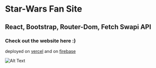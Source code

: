 # Star-Wars Fan Site

## React, Bootstrap, Router-Dom, Fetch Swapi API

### Check out the website here :)

deployed on [vercel](https://starwars-react-context-router-fetch.vercel.app/)
and on [firebase](https://star-wars-react-context-router.web.app/)

![Alt Text](./gif.gif)
